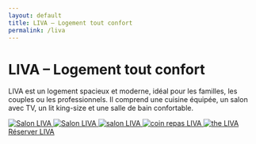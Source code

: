 ```yaml
---
layout: default
title: LIVA – Logement tout confort
permalink: /liva
---
```


<div class="bg-gray-100 min-h-screen text-center py-12 px-4">
  <h1 class="text-4xl font-bold mb-4">LIVA – Logement tout confort</h1>
  <p class="text-lg max-w-xl mx-auto mb-8">
    LIVA est un logement spacieux et moderne, idéal pour les familles, les couples ou les professionnels.
    Il comprend une cuisine équipée, un salon avec TV, un lit king-size et une salle de bain confortable.
  </p>
  
  <div class="flex flex-wrap justify-center gap-4">
    <a href="{{ site.baseurl }}/assets/images/salon1.jpg" data-lightbox="liva" data-title="Salon LIVA">
    <img src="{{ site.baseurl }}/assets/images/salon1.jpg" alt="Salon LIVA" class="h-48 rounded shadow" />
     </a> 
  <a href="{{ site.baseurl }}/assets/images/Liva.jpg" data-lightbox="liva" data-title="Salon LIVA">
    <img src="{{ site.baseurl }}/assets/images/Liva.jpg" alt="Salon LIVA" class="h-48 rounded shadow" />
  </a>
  <a href="{{ site.baseurl }}/assets/images/chaise.jpg" data-lightbox="liva" data-title="Cuisine LIVA">
    <img src="{{ site.baseurl }}/assets/images/chaise.jpg" alt="salon LIVA" class="h-48 rounded shadow" />
  </a>
  <a href="{{ site.baseurl }}/assets/images/espacerepas.jpg" data-lightbox="liva" data-title="Chambre LIVA">
    <img src="{{ site.baseurl }}/assets/images/espacerepas.jpg" alt="coin repas LIVA" class="h-48 rounded shadow" />
  </a>
  <a href="{{ site.baseurl }}/assets/images/the.jpg" data-lightbox="liva" data-title="Chambre LIVA">
    <img src="{{ site.baseurl }}/assets/images/the.jpg" alt="the LIVA" class="h-48 rounded shadow" />
  </a>  
</div>


  <a href="[https://www.airbnb.fr/rooms/12345678](https://www.airbnb.fr/rooms/41095534?adults=2&check_in=2025-09-04&check_out=2025-09-05&guests=2&search_mode=regular_search&source_impression_id=p3_1748372770_P3HON4fM1yYyFg5Z&previous_page_section_name=1000&federated_search_id=aae40bda-3110-4f16-af61-a3ae4db03005)" class="bg-blue-500 hover:bg-blue-600 text-white font-semibold py-3 px-6 rounded-full transition">
    Réserver LIVA
  </a>
</div>
